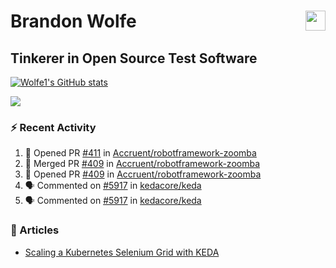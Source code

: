 Brandon Wolfe <a href="https://www.linkedin.com/in/brandon-wolfe1" target="_blank" rel="noreferrer"><img src="https://raw.githubusercontent.com/danielcranney/readme-generator/main/public/icons/socials/linkedin.svg" width="32" height="32" align="right"/></a>
==============================
Tinkerer in Open Source Test Software
-----------------------------

<p align="left"><a href="http://www.github.com/Wolfe1"><img src="https://github-readme-stats.vercel.app/api?username=Wolfe1&show_icons=true&hide=&count_private=true&title_color=0891b2&text_color=ffffff&icon_color=0891b2&bg_color=1c1917&hide_border=true&show_icons=true" alt="Wolfe1's GitHub stats" /></a></p>
<p align="left"><a href="http://www.github.com/Wolfe1"><img src="https://github-readme-streak-stats.herokuapp.com/?user=Wolfe1&stroke=ffffff&background=1c1917&ring=0891b2&fire=0891b2&currStreakNum=ffffff&currStreakLabel=0891b2&sideNums=ffffff&sideLabels=ffffff&dates=ffffff&hide_border=true" /></a></p>

### :zap: Recent Activity
<!--START_SECTION:activity-->
1. 💪 Opened PR [#411](https://github.com/Accruent/robotframework-zoomba/pull/411) in [Accruent/robotframework-zoomba](https://github.com/Accruent/robotframework-zoomba)
2. 🎉 Merged PR [#409](https://github.com/Accruent/robotframework-zoomba/pull/409) in [Accruent/robotframework-zoomba](https://github.com/Accruent/robotframework-zoomba)
3. 💪 Opened PR [#409](https://github.com/Accruent/robotframework-zoomba/pull/409) in [Accruent/robotframework-zoomba](https://github.com/Accruent/robotframework-zoomba)
4. 🗣 Commented on [#5917](https://github.com/kedacore/keda/pull/5917#issuecomment-2195604034) in [kedacore/keda](https://github.com/kedacore/keda)
5. 🗣 Commented on [#5917](https://github.com/kedacore/keda/pull/5917#issuecomment-2195270725) in [kedacore/keda](https://github.com/kedacore/keda)
<!--END_SECTION:activity-->

### :newspaper: Articles
- [Scaling a Kubernetes Selenium Grid with KEDA](https://www.linkedin.com/pulse/scaling-kubernetes-selenium-grid-keda-brandon-wolfe)
